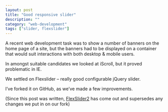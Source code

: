 ```yaml
---
layout: post
title: "Good responsive slider"
description: ""
category: "web-development"
tags: ["slider, flexslider"]
---
```


A recent web development task was to show a number of banners on the home page of a site, but the banners had to be displayed on a container that would suit interactions with both desktop & mobile users.

In amongst suitable candidates we looked at iScroll, but it proved problematic in IE.

We settled on Flexslider – really good configurable jQuery slider.

I’ve forked it on GitHub, as we’ve made a few improvements.

(Since this post was written, [FlexSlider2](https://github.com/woothemes/flexslider) has come out and supersedes any changes we put in on our fork)